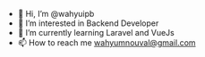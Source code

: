 - 👋 Hi, I’m @wahyuipb
- 👀 I’m interested in Backend Developer
- 🌱 I’m currently learning Laravel and VueJs
- 📫 How to reach me wahyumnouval@gmail.com

<!---
wahyuipb/wahyuipb is a ✨ special ✨ repository because its `README.md` (this file) appears on your GitHub profile.
You can click the Preview link to take a look at your changes.
--->
